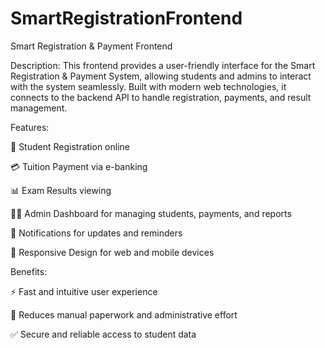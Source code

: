# SmartRegistrationFrontend
Smart Registration & Payment Frontend

Description:
This frontend provides a user-friendly interface for the Smart Registration & Payment System, allowing students and admins to interact with the system seamlessly. Built with modern web technologies, it connects to the backend API to handle registration, payments, and result management.

Features:

📝 Student Registration online

💳 Tuition Payment via e-banking

📊 Exam Results viewing

👩‍💼 Admin Dashboard for managing students, payments, and reports

🔔 Notifications for updates and reminders

🎨 Responsive Design for web and mobile devices

Benefits:

⚡ Fast and intuitive user experience

🧾 Reduces manual paperwork and administrative effort

✅ Secure and reliable access to student data
